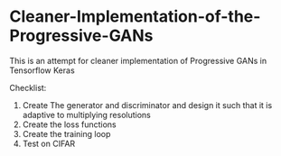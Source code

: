 # Cleaner-Implementation-of-the-Progressive-GANs
This is an attempt for cleaner implementation of Progressive GANs in Tensorflow Keras


Checklist:
1) Create The generator and discriminator and design it such that it is adaptive to multiplying resolutions 
2) Create the loss functions 
3) Create the training loop 
4) Test on CIFAR 
